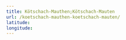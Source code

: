 ```yaml
---
title: Kötschach-Mauthen;Kötschach-Mauten
url: /koetschach-mauthen-koetschach-mauten/
latitude: 
longitude: 
---
```

